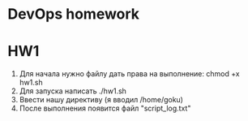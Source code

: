 # DevOps homework

# HW1
1. Для начала нужно файлу дать права на выполнение: chmod +x hw1.sh
2. Для запуска написать ./hw1.sh
3. Ввести нашу директиву (я вводил /home/goku)
4. После выполнения появится файл "script_log.txt"
